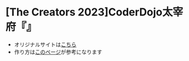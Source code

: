 # [The Creators 2023]CoderDojo太宰府『』

- オリジナルサイトは[こちら](https://experiments.withgoogle.com/tiny-sorter/view)
- 作り方は[このページ](https://coderdojo-fukuoka.github.io/blog/ai/teachablemachine/2020/10/14/teachablemacine-tiny-sorter.html)が参考になります

